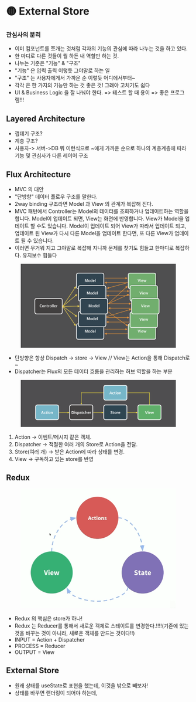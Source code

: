 # 🟡 External Store

### 관심사의 분리

* 이미 컴포넌트를 쪼개는 것처럼 각자의 기능의 관심에 따라 나누는 것을 하고 있다.
* 한 마디로 다른 것들이 뭘 하든 내 역할만 하는 것.
* 나누는 기준은 "기능" & "구조"
* "기능" 은 입력 출력 이렇듯 그야말로 하는 일
* "구조" 는 사용자에게서 가까운 순 이렇듯 어디에서부터\~
* 각각 은 한 가지의 기능만 하는 것 좋은 것! 그래야 고치기도 쉽다
* UI & Business Logic 을 잘 나눠야 한다. => 테스트 할 때 용이 => 좋은 프로그램!!!

## Layered Architecture

* 껍데기 구조?
* 계층 구조?
* 사용자-> 서버->DB 뭐 이런식으로 \~에게 가까운 순으로 하나의 계층계층에 따라 기능 및 관심사가 다른 레이어 구조

## Flux Architecture

* MVC 의 대안
* "단방향" 데이터 플로우 구조를 말한다.
* 2way binding 구조라면 Model 과 View 의 관계가 복잡해 진다.
* MVC 패턴에서 Controller는 Model의 데이터를 조회하거나 업데이트하는 역할을 합니다. Model이 업데이트 되면, View는 화면에 반영합니다. View가 Model을 업데이트 할 수도 있습니다. Model이 업데이트 되어 View가 따라서 업데이트 되고, 업데이트 된 View가 다시 다른 Model을 업데이트 한다면, 또 다른 View가 업데이트 될 수 있습니다.
* 이러면 무거워 지고 그야말로 복잡해 지니까 문제를 찾기도 힘들고 한마디로 복잡하다. 유지보수 힘들다

<figure><img src="../.gitbook/assets/image.png" alt=""><figcaption></figcaption></figure>

* 단방향은 항상 Dispatch -> store -> View // View는 Action을 통해 Dispatch로\~
* Dispatcher는 Flux의 모든 데이터 흐름을 관리하는 허브 역할을 하는 부분

<figure><img src="../.gitbook/assets/image (1).png" alt=""><figcaption></figcaption></figure>

1. Action -> 이벤트/메시지 같은 객체.
2. Dispatcher -> 적절한 여러  개의 Store로 Action을 전달.
3. Store(여러 개) -> 받은 Action에 따라 상태를 변경.
4. View -> 구독하고 있는 store를 반영

## Redux

<figure><img src="../.gitbook/assets/image (2).png" alt=""><figcaption></figcaption></figure>

* Redux 의 핵심은 store가 하나!
* Redux 는 Reducer를 통해서 새로운 객체로 스테이트를 변경한다.!!!!(기존에 있는것을 바꾸는 것이 아니라, 새로운 객체를 만드는 것이다!!)
* INPUT = Action + Dispatcher
* PROCESS = Reducer
* OUTPUT = View

## External Store

* 원래 상태를 useState로 표현을 했는데, 이것을 밖으로 빼보자!
* 상태를 바꾸면 랜더링이 되어야 하는데,&#x20;

